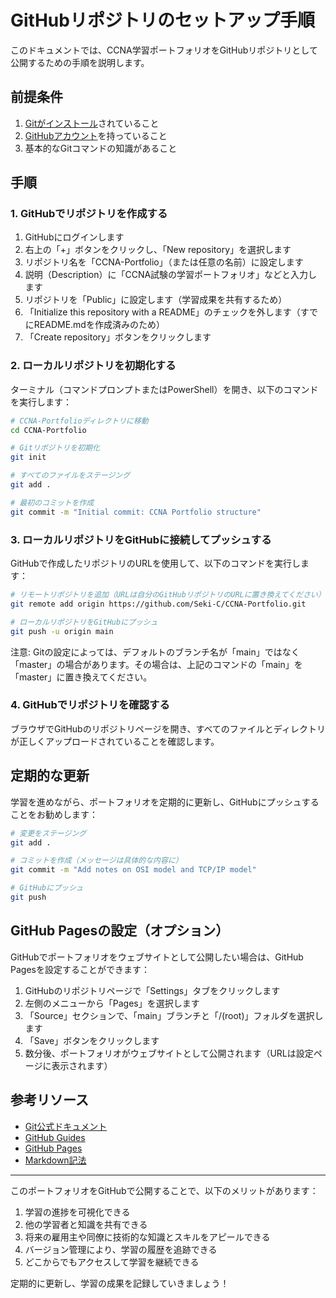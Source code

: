 # GitHubリポジトリのセットアップ手順

このドキュメントでは、CCNA学習ポートフォリオをGitHubリポジトリとして公開するための手順を説明します。

## 前提条件

1. [Gitがインストール](https://git-scm.com/downloads)されていること
2. [GitHubアカウント](https://github.com/join)を持っていること
3. 基本的なGitコマンドの知識があること

## 手順

### 1. GitHubでリポジトリを作成する

1. GitHubにログインします
2. 右上の「+」ボタンをクリックし、「New repository」を選択します
3. リポジトリ名を「CCNA-Portfolio」（または任意の名前）に設定します
4. 説明（Description）に「CCNA試験の学習ポートフォリオ」などと入力します
5. リポジトリを「Public」に設定します（学習成果を共有するため）
6. 「Initialize this repository with a README」のチェックを外します（すでにREADME.mdを作成済みのため）
7. 「Create repository」ボタンをクリックします

### 2. ローカルリポジトリを初期化する

ターミナル（コマンドプロンプトまたはPowerShell）を開き、以下のコマンドを実行します：

```bash
# CCNA-Portfolioディレクトリに移動
cd CCNA-Portfolio

# Gitリポジトリを初期化
git init

# すべてのファイルをステージング
git add .

# 最初のコミットを作成
git commit -m "Initial commit: CCNA Portfolio structure"
```

### 3. ローカルリポジトリをGitHubに接続してプッシュする

GitHubで作成したリポジトリのURLを使用して、以下のコマンドを実行します：

```bash
# リモートリポジトリを追加（URLは自分のGitHubリポジトリのURLに置き換えてください）
git remote add origin https://github.com/Seki-C/CCNA-Portfolio.git

# ローカルリポジトリをGitHubにプッシュ
git push -u origin main
```

注意: Gitの設定によっては、デフォルトのブランチ名が「main」ではなく「master」の場合があります。その場合は、上記のコマンドの「main」を「master」に置き換えてください。

### 4. GitHubでリポジトリを確認する

ブラウザでGitHubのリポジトリページを開き、すべてのファイルとディレクトリが正しくアップロードされていることを確認します。

## 定期的な更新

学習を進めながら、ポートフォリオを定期的に更新し、GitHubにプッシュすることをお勧めします：

```bash
# 変更をステージング
git add .

# コミットを作成（メッセージは具体的な内容に）
git commit -m "Add notes on OSI model and TCP/IP model"

# GitHubにプッシュ
git push
```

## GitHub Pagesの設定（オプション）

GitHubでポートフォリオをウェブサイトとして公開したい場合は、GitHub Pagesを設定することができます：

1. GitHubのリポジトリページで「Settings」タブをクリックします
2. 左側のメニューから「Pages」を選択します
3. 「Source」セクションで、「main」ブランチと「/(root)」フォルダを選択します
4. 「Save」ボタンをクリックします
5. 数分後、ポートフォリオがウェブサイトとして公開されます（URLは設定ページに表示されます）

## 参考リソース

- [Git公式ドキュメント](https://git-scm.com/doc)
- [GitHub Guides](https://guides.github.com/)
- [GitHub Pages](https://pages.github.com/)
- [Markdown記法](https://docs.github.com/ja/github/writing-on-github/getting-started-with-writing-and-formatting-on-github/basic-writing-and-formatting-syntax)

---

このポートフォリオをGitHubで公開することで、以下のメリットがあります：

1. 学習の進捗を可視化できる
2. 他の学習者と知識を共有できる
3. 将来の雇用主や同僚に技術的な知識とスキルをアピールできる
4. バージョン管理により、学習の履歴を追跡できる
5. どこからでもアクセスして学習を継続できる

定期的に更新し、学習の成果を記録していきましょう！